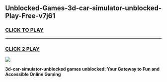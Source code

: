 
## Unblocked-Games-3d-car-simulator-unblocked-Play-Free-v7j61
<h3>
<a href="https://premium76.site?title=3d-car-simulator-unblocked&ref=18A1">CLICK TO PLAY</a></h3>
<hr>

<h3>
<a href="https://premium76.site?title=3d-car-simulator-unblocked&ref=18A1">CLICK 2 PLAY</a>
  
</h3>

<a href="https://premium76.site?title=3d-car-simulator-unblocked&ref=18A1"><img src="https://clearcache.store/games.png"></a>


**3d-car-simulator-unblocked games unblocked: Your Gateway to Fun and Accessible Online Gaming**
